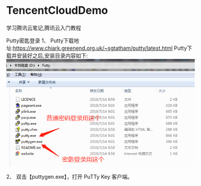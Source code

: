 # TencentCloudDemo
学习腾讯云笔记,腾讯云入门教程




Putty密匙登录
	1、
  Putty下载地址:https://www.chiark.greenend.org.uk/~sgtatham/putty/latest.html
  Putty下载并安装好之后,安装目录内容如下:![Putty安装目录](https://github.com/gitking/TencentCloudDemo/blob/master/images/PuttyDir.png)
  
  2、
  双击【puttygen.exe】，打开 PuTTy Key 客户端。
  
  
